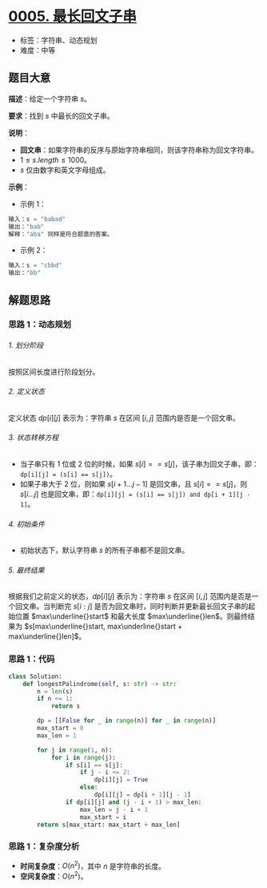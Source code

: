 # [0005. 最长回文子串](https://leetcode.cn/problems/longest-palindromic-substring/)

- 标签：字符串、动态规划
- 难度：中等

## 题目大意

**描述**：给定一个字符串 $s$。

**要求**：找到 $s$ 中最长的回文子串。

**说明**：

- **回文串**：如果字符串的反序与原始字符串相同，则该字符串称为回文字符串。
- $1 \le s.length \le 1000$。
- $s$ 仅由数字和英文字母组成。

**示例**：

- 示例 1：

```python
输入：s = "babad"
输出："bab"
解释："aba" 同样是符合题意的答案。
```

- 示例 2：

```python
输入：s = "cbbd"
输出："bb"
```

## 解题思路

### 思路 1：动态规划

###### 1. 划分阶段

按照区间长度进行阶段划分。

###### 2. 定义状态

定义状态 $dp[i][j]$ 表示为：字符串 $s$ 在区间 $[i, j]$ 范围内是否是一个回文串。

###### 3. 状态转移方程

- 当子串只有 $1$ 位或 $2$ 位的时候，如果 $s[i] == s[j]$，该子串为回文子串，即：`dp[i][j] = (s[i] == s[j])`。
- 如果子串大于 $2$ 位，则如果 $s[i + 1...j - 1]$ 是回文串，且 $s[i] == s[j]$，则 $s[i...j]$ 也是回文串，即：`dp[i][j] = (s[i] == s[j]) and dp[i + 1][j - 1]`。

###### 4. 初始条件

- 初始状态下，默认字符串 $s$ 的所有子串都不是回文串。

###### 5. 最终结果

根据我们之前定义的状态，$dp[i][j]$ 表示为：字符串 $s$ 在区间 $[i, j]$ 范围内是否是一个回文串。当判断完 $s[i: j]$ 是否为回文串时，同时判断并更新最长回文子串的起始位置 $max\underline{}start$ 和最大长度 $max\underline{}len$。则最终结果为 $s[max\underline{}start, max\underline{}start + max\underline{}len]$。

### 思路 1：代码

```python
class Solution:
    def longestPalindrome(self, s: str) -> str:
        n = len(s)
        if n <= 1:
            return s

        dp = [[False for _ in range(n)] for _ in range(n)]
        max_start = 0
        max_len = 1

        for j in range(1, n):
            for i in range(j):
                if s[i] == s[j]:
                    if j - i <= 2:
                        dp[i][j] = True
                    else:
                        dp[i][j] = dp[i + 1][j - 1]
                if dp[i][j] and (j - i + 1) > max_len:
                    max_len = j - i + 1
                    max_start = i
        return s[max_start: max_start + max_len]
```

### 思路 1：复杂度分析

- **时间复杂度**：$O(n^2)$，其中 $n$ 是字符串的长度。
- **空间复杂度**：$O(n^2)$。

